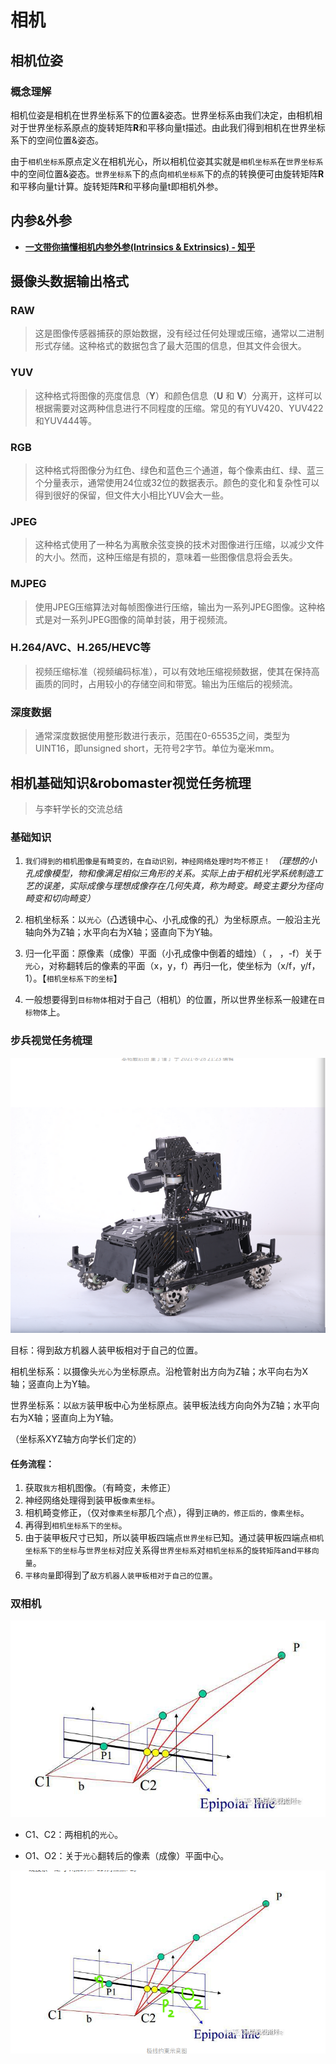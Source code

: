 # 相机

## 相机位姿

### 概念理解

相机位姿是相机在世界坐标系下的位置&姿态。世界坐标系由我们决定，由相机相对于世界坐标系原点的旋转矩阵**R**和平移向量t描述。由此我们得到相机在世界坐标系下的空间位置&姿态。

由于`相机坐标系`原点定义在相机光心，所以相机位姿其实就是`相机坐标系`在`世界坐标系`中的空间位置&姿态。`世界坐标系`下的点向`相机坐标系`下的点的转换便可由旋转矩阵**R**和平移向量t计算。旋转矩阵**R**和平移向量t即相机外参。

## 内参&外参

- **[一文带你搞懂相机内参外参(Intrinsics & Extrinsics) - 知乎](https://zhuanlan.zhihu.com/p/389653208)**

## 摄像头数据输出格式

### RAW

> 这是图像传感器捕获的原始数据，没有经过任何处理或压缩，通常以二进制形式存储。这种格式的数据包含了最大范围的信息，但其文件会很大。

### YUV

> 这种格式将图像的亮度信息（**Y**）和颜色信息（**U** 和 **V**）分离开，这样可以根据需要对这两种信息进行不同程度的压缩。常见的有YUV420、YUV422和YUV444等。

### RGB

> 这种格式将图像分为红色、绿色和蓝色三个通道，每个像素由红、绿、蓝三个分量表示，通常使用24位或32位的数据表示。颜色的变化和复杂性可以得到很好的保留，但文件大小相比YUV会大一些。

### JPEG

> 这种格式使用了一种名为离散余弦变换的技术对图像进行压缩，以减少文件的大小。然而，这种压缩是有损的，意味着一些图像信息将会丢失。

### MJPEG

> 使用JPEG压缩算法对每帧图像进行压缩，输出为一系列JPEG图像。这种格式是对一系列JPEG图像的简单封装，用于视频流。

### H.264/AVC、H.265/HEVC等

> 视频压缩标准（视频编码标准），可以有效地压缩视频数据，使其在保持高画质的同时，占用较小的存储空间和带宽。输出为压缩后的视频流。

### 深度数据

> 通常深度数据使用整形数进行表示，范围在0-65535之间，类型为UINT16，即unsigned short，无符号2字节。单位为毫米mm。

## 相机基础知识&robomaster视觉任务梳理

> 与李轩学长的交流总结

### 基础知识

1. `我们得到的相机图像是有畸变的，在自动识别，神经网络处理时均不修正！` *（理想的小孔成像模型，物和像满足相似三角形的关系。实际上由于相机光学系统制造工艺的误差，实际成像与理想成像存在几何失真，称为畸变。畸变主要分为径向畸变和切向畸变）*

2. 相机坐标系：以`光心`（凸透镜中心、小孔成像的孔）为坐标原点。一般沿主光轴向外为Z轴；水平向右为X轴；竖直向下为Y轴。

3. 归一化平面：原像素（成像）平面（小孔成像中倒着的蜡烛）（ ， ，-f）关于`光心`，对称翻转后的像素的平面（x，y，f）再归一化，使坐标为（x/f，y/f，1）。【`相机坐标系下的坐标`】

4. 一般想要得到`目标物体`相对于自己（相机）的位置，所以世界坐标系一般建在`目标物体`上。

### 步兵视觉任务梳理

![robomaster步兵](./images/robomaster步兵.png "robomaster步兵")

目标：得到敌方机器人装甲板相对于自己的位置。

相机坐标系：以摄像头`光心`为坐标原点。沿枪管射出方向为Z轴；水平向右为X轴；竖直向上为Y轴。

世界坐标系：以`敌方`装甲板中心为坐标原点。装甲板法线方向向外为Z轴；水平向右为X轴；竖直向上为Y轴。

（坐标系XYZ轴方向学长们定的）

#### **任务流程：**

1. 获取`我方`相机图像。（有畸变，未修正）
2. 神经网络处理得到装甲板`像素坐标`。
3. 相机畸变修正，（仅对`像素坐标`那几个点），得到`正确的，修正后的，像素坐标`。
4. 再得到`相机坐标系下的坐标`。
5. 由于装甲板尺寸已知，所以装甲板四端点`世界坐标`已知。通过装甲板四端点`相机坐标系下的坐标`与`世界坐标`对应关系得`世界坐标系`对`相机坐标系`的`旋转矩阵`and`平移向量`。
6. `平移向量`即得到了`敌方机器人装甲板相对于自己的位置`。

### 双相机

![双相机原理-1](./images/双相机原理-1.png "双相机原理-1")

- C1、C2：两相机的`光心`。

- O1、O2：关于`光心`翻转后的像素（成像）平面中心。

![双相机原理-2](./images/双相机原理-2.png "双相机原理-2")

